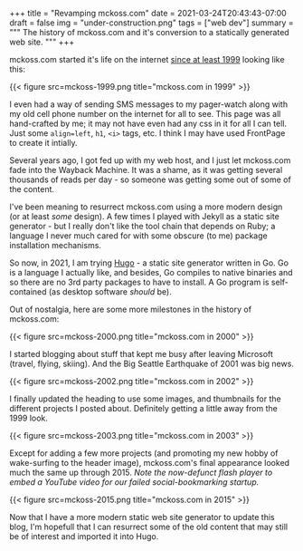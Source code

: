 +++
title = "Revamping mckoss.com"
date = 2021-03-24T20:43:43-07:00
draft = false
img = "under-construction.png"
tags = ["web dev"]
summary = """
    The history of mckoss.com and it's conversion to a statically generated
    web site.
    """
+++

mckoss.com started it's life on the internet [since at least 1999](https://web.archive.org/web/19990125090830/http://mckoss.com:80/) looking like this:

{{< figure src=mckoss-1999.png title="mckoss.com in 1999" >}}

I even had a way of sending SMS messages to my pager-watch along with my old cell phone number on the internet for all to see.  This page was all hand-crafted by me; it may not have even had any
css in it for all I can tell.  Just some `align=left`, `h1`, `<i>` tags, etc.  I think I may have used FrontPage to create it intially.

Several years ago, I got fed up with my web host, and I just let mckoss.com fade into the Wayback Machine.  It was a shame, as it was getting several thousands of reads per day - so someone was getting some out of some of the content.

I've been meaning to resurrect mckoss.com using a more modern design (or at least *some* design).  A few times I played with Jekyll as a static site generator - but I really don't like the tool chain that depends on Ruby; a language I never much cared for with some obscure (to me) package installation mechanisms.

So now, in 2021, I am trying [Hugo](https://gohugo.io/) - a static site generator written in Go.  Go is a language I actually like, and besides, Go compiles to native binaries and so there are no 3rd party packages to have to install.  A Go program is self-contained (as desktop software *should* be).

Out of nostalgia, here are some more milestones in the history of mckoss.com:

{{< figure src=mckoss-2000.png title="mckoss.com in 2000" >}}

I started blogging about stuff that kept me busy after leaving Microsoft (travel, flying, skiing).  And the Big Seattle Earthquake of 2001 was big news.

{{< figure src=mckoss-2002.png title="mckoss.com in 2002" >}}

I finally updated the heading to use some images, and thumbnails for the different projects I posted about.  Definitely getting a little away from the 1999 look.

{{< figure src=mckoss-2003.png title="mckoss.com in 2003" >}}

Except for adding a few more projects (and promoting my new hobby of wake-surfing to the header image), mckoss.com's final appearance looked much the same up through 2015. *Note the now-defunct flash player to embed a YouTube video for our failed social-bookmarking startup.*

{{< figure src=mckoss-2015.png title="mckoss.com in 2015" >}}

Now that I have a more modern static web site generator to update this blog, I'm hopefull that I can resurrect some of the old content that may still be of interest and imported it into Hugo.